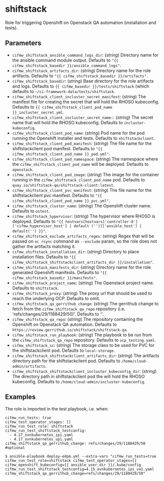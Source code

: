 # shiftstack
Role for triggering Openshift on Openstack QA automation (installation and tests).

## Parameters
* `cifmw_shiftstack_ansible_command_logs_dir`: (*string*) Directory name for the ansible command module output. Defaults to `"{{ cifmw_shiftstack_basedir }}/ansible_command_logs"`.
* `cifmw_shiftstack_artifacts_dir`: (*string*) Directory name for the role artifacts. Defaults to `"{{ cifmw_shiftstack_basedir }}/artifacts"`.
* `cifmw_shiftstack_basedir`: (*string*) Base directory for the role artifacts and logs. Defaults to `{{ cifmw_basedir }}/tests/shiftstack` (which defaults to `~/ci-framework-data/tests/shiftstack`.
* `cifmw_shiftstack_client_incluster_secret_manifest`: (*string*) The manifest file for creating the secret that will hold the RHOSO kubeconfig. Defaults to `{{ cifmw_shiftstack_client_pod_name }}_incluster_secret.yml`.
* `cifmw_shiftstack_client_incluster_secret_name:`: (*string*) The secret name that will hold the RHOSO kubeconfig. Defaults to `incluster-kubeconfig`.
* `cifmw_shiftstack_client_pod_name`: (*string*) Pod name for the pod running the Openshift installer and tests. Defaults to `shiftstackclient`.
* `cifmw_shiftstack_client_pod_manifest`: (*string*) The file name for the shiftstackclient pod manifest. Defaults to `"{{ cifmw_shiftstack_client_pod_name }}_pod.yml"`.
* `cifmw_shiftstack_client_pod_namespace`: (*string*) The namespace where the `cifmw_shiftstack_client_pod_name` will be deployed. Defaults to `openstack`.
* `cifmw_shiftstack_client_pod_image`: (*string*) The image for the container running in the `cifmw_shiftstack_client_pod_name` pod. Defaults to `quay.io/shiftstack-qe/shiftstack-client:latest`.
* `cifmw_shiftstack_client_pvc_manifest`: (*string*) The file name for the shiftstackclient pvc manifest. Defaults to `"{{ cifmw_shiftstack_client_pod_name }}_pvc.yml"`.
* `cifmw_shiftstack_cluster_name`: (*string*) The Openshift cluster name. Defaults to `ostest`.
* `cifmw_shiftstack_hypervisor`: (*string*) The hypervisor where RHOSO is deployed. Defaults to `"{{ hostvars[hostvars['controller-0']['cifmw_hypervisor_host'] | default ('')]['ansible_host'] | default('') }}"`.
* `cifmw_shiftstack_exclude_artifacts_regex`: (*string*) Regex that will be passed on `oc rsync` command as `--exclude` param, so the role does not gather the artifacts matching it.
* `cifmw_shiftstack_installation_dir`: (*string*) Directory to place installation files. Defaults to `"{{ cifmw_shiftstack_shiftstackclient_artifacts_dir }}/installation"`.
* `cifmw_shiftstack_manifests_dir`: (*string*) Directory name for the role generated Openshift manifests. Defaults to `"{{ cifmw_shiftstack_basedir }}/manifests"`.
* `cifmw_shiftstack_project_name`: (*string*) The Openstack project name. Defaults to `shiftstack`.
* `cifmw_shiftstack_proxy`: (*string*) The proxy url that should be used to reach the underlying OCP. Defaults to omit.
* `cifmw_shiftstack_qa_gerrithub_change`: (*string*) The gerrithub change to fetch from the `cifmw_shiftstack_qa_repo` repository (i.e. 'refs/changes/29/1188429/50)'. Defaults to ''.
* `cifmw_shiftstack_qa_repo`: (*string*) The repository containing the Openshift on Openstack QA automation. Defaults to `https://review.gerrithub.io/shiftstack/shiftstack-qa`.
* `cifmw_shiftstack_run_playbook`: (*string*) The playbook to be run from the `cifmw_shiftstack_qa_repo` repository. Defaults to `ocp_testing.yaml`.
* `cifmw_shiftstack_sc`: (*string*) The storage class to be used for PVC for the shiftstackclient pod. Defaults to `local-storage`.
* `cifmw_shiftstack_shiftstackclient_artifacts_dir`: (*string*) The artifacts directory path for the shiftstackclient pod. Defaults to `/home/cloud-admin/artifacts`.
* `cifmw_shiftstack_shiftstackclient_incluster_kubeconfig_dir`: (*string*) The directory path in shiftstackclient pod the will hold the RHOSO kubeconfig. Defaults to `/home/cloud-admin/incluster-kubeconfig`.

## Examples
The role is imported in the test playbook, i.e. when:
```
cifmw_run_tests: true
cifmw_test_operator_stages: []
cifmw_run_test_role: shiftstack
cifmw_run_test_shiftstack_testconfig:
  - 4.17_ovnkubernetes_ipi.yaml
  - 4.17_ovnkubernetes_upi.yaml
cifmw_shiftstack_qa_gerrithub_change: refs/changes/29/1188429/50 #optional

$ ansible-playbook deploy-edpm.yml --extra-vars "cifmw_run_tests=true cifmw_run_test_role=shiftstack cifmw_test_operator_stages=[] cifmw_openshift_kubeconfig={{ ansible_user_dir }}/.kube/config cifmw_run_test_shiftstack_testconfig=4.15_ovnkubernetes_ipi_va1.yaml cifmw_shiftstack_qa_gerrithub_change=refs/changes/29/1188429/50"
```

